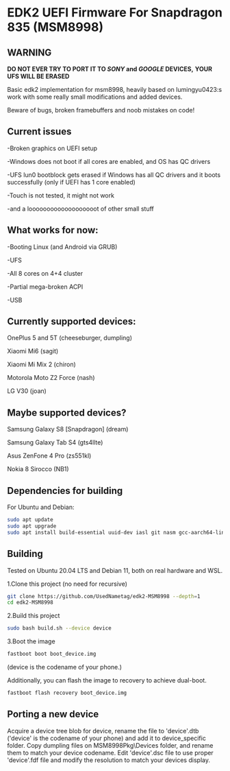 # EDK2 UEFI Firmware For Snapdragon 835 (MSM8998)

## WARNING

**DO NOT EVER TRY TO PORT IT TO *SONY* and *GOOGLE* DEVICES,**
**YOUR UFS WILL BE ERASED**

Basic edk2 implementation for msm8998, heavily based on lumingyu0423:s work with some really small modifications and added devices.

Beware of bugs, broken framebuffers and noob mistakes on code!

## Current issues


-Broken graphics on UEFI setup

-Windows does not boot if all cores are enabled, and OS has QC drivers

-UFS lun0 bootblock gets erased if Windows has all QC drivers and it boots successfully (only if UEFI has 1 core enabled)

-Touch is not tested, it might not work

-and a looooooooooooooooooot of other small stuff

## What works for now:

-Booting Linux (and Android via GRUB)

-UFS

-All 8 cores on 4+4 cluster

-Partial mega-broken ACPI

-USB


## Currently supported devices:

OnePlus 5 and 5T (cheeseburger, dumpling)

Xiaomi Mi6 (sagit)

Xiaomi Mi Mix 2 (chiron)

Motorola Moto Z2 Force (nash)

LG V30 (joan)

## Maybe supported devices?

Samsung Galaxy S8 [Snapdragon] (dream)

Samsung Galaxy Tab S4 (gts4llte)

Asus ZenFone 4 Pro (zs551kl)

Nokia 8 Sirocco (NB1)




## Dependencies for building

For Ubuntu and Debian:

```bash
sudo apt update
sudo apt upgrade
sudo apt install build-essential uuid-dev iasl git nasm gcc-aarch64-linux-gnu abootimg python3-distutils python3-pil python3-git
```

## Building

Tested on Ubuntu 20.04 LTS and Debian 11, both on real hardware and WSL.

1.Clone this project (no need for recursive)

```bash
git clone https://github.com/UsedNametag/edk2-MSM8998 --depth=1
cd edk2-MSM8998
```

2.Build this project

```bash
sudo bash build.sh --device device
```

3.Boot the image

```bash
fastboot boot boot_device.img
```

(device is the codename of your phone.)

Additionally, you can flash the image to recovery to achieve dual-boot.

```bash
fastboot flash recovery boot_device.img
```

## Porting a new device

Acquire a device tree blob for device, rename the file to 'device'.dtb ('device' is the codename of your phone) and add it to device_specific folder. Copy dumpling files on MSM8998Pkg\Devices folder, and rename them to match your device codename. Edit 'device'.dsc file to use proper 'device'.fdf file and modify the resolution to match your devices display.
